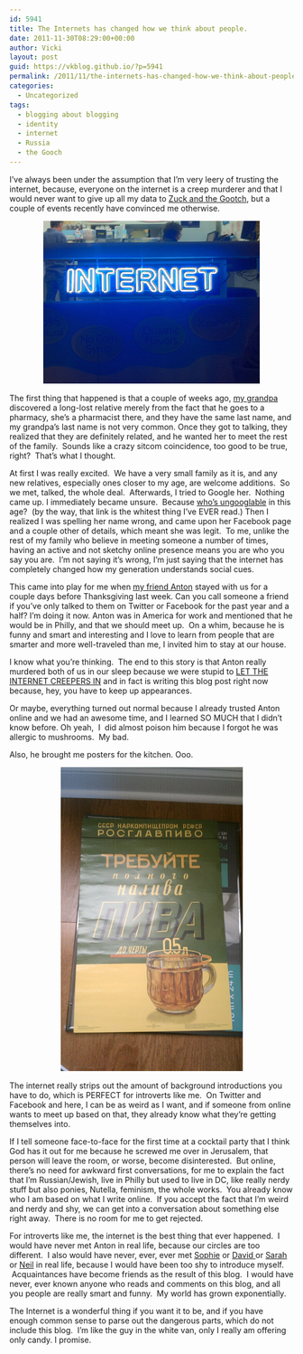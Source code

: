 ```yaml
---
id: 5941
title: The Internets has changed how we think about people.
date: 2011-11-30T08:29:00+00:00
author: Vicki
layout: post
guid: https://vkblog.github.io/?p=5941
permalink: /2011/11/the-internets-has-changed-how-we-think-about-people/
categories:
  - Uncategorized
tags:
  - blogging about blogging
  - identity
  - internet
  - Russia
  - the Gooch
---
```

I&#8217;ve always been under the assumption that I&#8217;m very leery of trusting the internet, because, everyone on the internet is a creep murderer and that I would never want to give up all my data to <a href="http://www.ftrain.com/woods-plus.html" target="_blank">Zuck and the Gootch</a>, but a couple of events recently have convinced me otherwise.

<p style="text-align: center;">
  <a href="https://raw.githubusercontent.com/vkblog/vkblog.github.io/master/public/img/2011/11/5074115602_890ed71fc7_z.jpg"><img class="aligncenter size-full wp-image-5954" title="5074115602_890ed71fc7_z" src="https://raw.githubusercontent.com/vkblog/vkblog.github.io/master/public/img/2011/11/5074115602_890ed71fc7_z.jpg" alt="" width="384" height="288" /></a>
</p>

The first thing that happened is that a couple of weeks ago, <a href="https://vkblog.github.io/2011/10/26/a-guide-to-trolling-jewish-organizations-featuring-my-grandfather/" target="_blank">my grandpa</a> discovered a long-lost relative merely from the fact that he goes to a pharmacy, she&#8217;s a pharmacist there, and they have the same last name, and my grandpa&#8217;s last name is not very common. Once they got to talking, they realized that they are definitely related, and he wanted her to meet the rest of the family.  Sounds like a crazy sitcom coincidence, too good to be true, right?  That&#8217;s what I thought.

At first I was really excited.  We have a very small family as it is, and any new relatives, especially ones closer to my age, are welcome additions.  So we met, talked, the whole deal.  Afterwards, I tried to Google her.  Nothing came up. I immediately became unsure.  Because <a href="http://www.nytimes.com/2011/11/27/fashion/google-searches-help-parents-narrow-down-baby-names.html" target="_blank">who&#8217;s ungooglable</a> in this age?  (by the way, that link is the whitest thing I&#8217;ve EVER read.) Then I realized I was spelling her name wrong, and came upon her Facebook page and a couple other of details, which meant she was legit.  To me, unlike the rest of my family who believe in meeting someone a number of times, having an active and not sketchy online presence means you are who you say you are.  I&#8217;m not saying it&#8217;s wrong, I&#8217;m just saying that the internet has completely changed how my generation understands social cues.

This came into play for me when <a href="http://twitter.com/derloos" target="_blank">my friend Anton</a> stayed with us for a couple days before Thanksgiving last week. Can you call someone a friend if you&#8217;ve only talked to them on Twitter or Facebook for the past year and a half? I&#8217;m doing it now. Anton was in America for work and mentioned that he would be in Philly, and that we should meet up.  On a whim, because he is funny and smart and interesting and I love to learn from people that are smarter and more well-traveled than me, I invited him to stay at our house.

I know what you&#8217;re thinking.  The end to this story is that Anton really murdered both of us in our sleep because we were stupid to <a href="http://www.youtube.com/watch?v=tLPZmPaHme0" target="_blank">LET THE INTERNET CREEPERS IN</a> and in fact is writing this blog post right now because, hey, you have to keep up appearances.

Or maybe, everything turned out normal because I already trusted Anton online and we had an awesome time, and I learned SO MUCH that I didn&#8217;t know before. Oh yeah,  I  did almost poison him because I forgot he was allergic to mushrooms.  My bad.

Also, he brought me posters for the kitchen. Ooo.

<p style="text-align: center;">
  <a href="https://raw.githubusercontent.com/vkblog/vkblog.github.io/master/public/img/2011/11/IMAG1019.jpg"><img class="aligncenter size-full wp-image-5955" title="IMAG1019" src="https://raw.githubusercontent.com/vkblog/vkblog.github.io/master/public/img/2011/11/IMAG1019.jpg" alt="" width="323" height="538" /></a>
</p>

The internet really strips out the amount of background introductions you have to do, which is PERFECT for introverts like me.  On Twitter and Facebook and here, I can be as weird as I want, and if someone from online wants to meet up based on that, they already know what they&#8217;re getting themselves into.

If I tell someone face-to-face for the first time at a cocktail party that I think God has it out for me because he screwed me over in Jerusalem, that person will leave the room, or worse, become disinterested.  But online, there&#8217;s no need for awkward first conversations, for me to explain the fact that I&#8217;m Russian/Jewish, live in Philly but used to live in DC, like really nerdy stuff but also ponies, Nutella, feminism, the whole works.  You already know who I am based on what I write online.  If you accept the fact that I&#8217;m weird and nerdy and shy, we can get into a conversation about something else right away.  There is no room for me to get rejected.

For introverts like me, the internet is the best thing that ever happened.  I would have never met Anton in real life, because our circles are too different.  I also would have never, ever, ever met <a href="http://sfabrications.wordpress.com/" target="_blank">Sophie</a> or <a href="http://www.jewlicious.com/" target="_blank">David </a>or <a href="http://twitter.com/SarKE" target="_blank">Sarah</a> or <a href="http://www.citizenofthemonth.com/" target="_blank">Neil</a> in real life, because I would have been too shy to introduce myself.  Acquaintances have become friends as the result of this blog.  I would have never, ever known anyone who reads and comments on this blog, and all you people are really smart and funny.  My world has grown exponentially.

The Internet is a wonderful thing if you want it to be, and if you have enough common sense to parse out the dangerous parts, which do not include this blog.  I&#8217;m like the guy in the white van, only I really am offering only candy. I promise.

&nbsp;